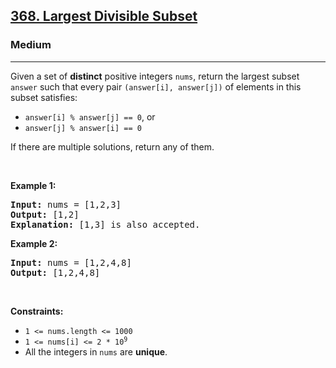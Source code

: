 <h2><a href="https://leetcode.com/problems/largest-divisible-subset/solutions/6621491/leetcodedaybyday-beats-67-64-c-40-67-python3-66-53-java-93-07-js-95-45-ts/?envType=daily-question&envId=2025-04-06">368. Largest Divisible Subset</a></h2><h3>Medium</h3><hr><p>Given a set of <strong>distinct</strong> positive integers <code>nums</code>, return the largest subset <code>answer</code> such that every pair <code>(answer[i], answer[j])</code> of elements in this subset satisfies:</p>

<ul>
	<li><code>answer[i] % answer[j] == 0</code>, or</li>
	<li><code>answer[j] % answer[i] == 0</code></li>
</ul>

<p>If there are multiple solutions, return any of them.</p>

<p>&nbsp;</p>
<p><strong class="example">Example 1:</strong></p>

<pre>
<strong>Input:</strong> nums = [1,2,3]
<strong>Output:</strong> [1,2]
<strong>Explanation:</strong> [1,3] is also accepted.
</pre>

<p><strong class="example">Example 2:</strong></p>

<pre>
<strong>Input:</strong> nums = [1,2,4,8]
<strong>Output:</strong> [1,2,4,8]
</pre>

<p>&nbsp;</p>
<p><strong>Constraints:</strong></p>

<ul>
	<li><code>1 &lt;= nums.length &lt;= 1000</code></li>
	<li><code>1 &lt;= nums[i] &lt;= 2 * 10<sup>9</sup></code></li>
	<li>All the integers in <code>nums</code> are <strong>unique</strong>.</li>
</ul>
